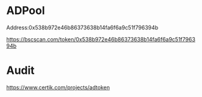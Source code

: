 # ADPool

Address:0x538b972e46b86373638b14fa6f6a9c51f796394b

https://bscscan.com/token/0x538b972e46b86373638b14fa6f6a9c51f796394b



# Audit
https://www.certik.com/projects/adtoken
